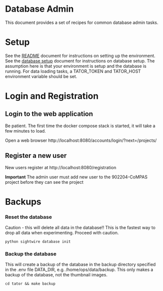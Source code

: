 # Database Admin

This document provides a set of recipes for common database admin tasks.

# Setup
See the [README](../README.md) document for instructions on setting up the environment.
See the [database setup](database_setup.md) document for instructions on database setup.
The assumption here is that your environment is setup and the database is running.
For data loading tasks, a TATOR_TOKEN and TATOR_HOST environment variable should be set.
 
# Login and Registration

## Login to the web application
Be patient. The first time the docker compose stack is started, 
it will take a few minutes to load.  

Open a web browser 
http://localhost:8080/accounts/login/?next=/projects/

## Register a new user
New users register at
http://localhost:8080/registration

**Important** The admin user must add new user to the 902204-CoMPAS project before they 
can see the project


#  Backups

### Reset the database
Caution - this will delete all data in the database!!  This is the fastest
way to drop all data when experimenting. Proceed with caution.

```shell
python sightwire database init
```

### Backup the database
This will create a backup of the database in the backup directory
specified in the .env file DATA_DIR, e.g. /home/ops/data/backup.  This only makes
a backup of the database, not the thumbnail images.

```shell
cd tator && make backup
```